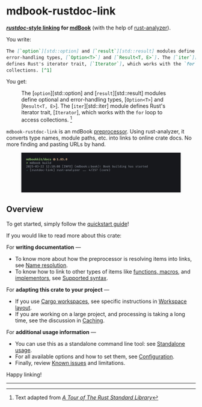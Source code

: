 # mdbook-rustdoc-link

**[_rustdoc_-style linking][rustdoc] for [mdBook]** (with the help of [rust-analyzer]).

You write:

```md
The [`option`][std::option] and [`result`][std::result] modules define optional and
error-handling types, [`Option<T>`] and [`Result<T, E>`]. The [`iter`][std::iter] module
defines Rust's iterator trait, [`Iterator`], which works with the `for` loop to access
collections. [^1]
```

You get:

<figure class="fig-text">

The [`option`][std::option] and [`result`][std::result] modules define optional and
error-handling types, [`Option<T>`] and [`Result<T, E>`]. The [`iter`][std::iter] module
defines Rust's iterator trait, [`Iterator`], which works with the `for` loop to access
collections. [^1]

</figure>

`mdbook-rustdoc-link` is an mdBook [preprocessor]. Using rust-analyzer, it converts type
names, module paths, etc. into links to online crate docs. No more finding and pasting
URLs by hand.

<figure>

![screen recording of mdbook-rustdoc-link during mdbook build](rustdoc-link/media/screencap.webp)

</figure>

## Overview

To get started, simply follow the [quickstart guide](rustdoc-link/getting-started.md)!

If you would like to read more about this crate:

For **writing documentation** —

- To know more about how the preprocessor is resolving items into links, see
  [Name resolution](rustdoc-link/name-resolution.md).
- To know how to link to other types of items like
  [functions, macros](rustdoc-link/supported-syntax.md#functions-and-macros), and
  [implementors](rustdoc-link/supported-syntax.md#implementors-and-fully-qualified-syntax),
  see [Supported syntax](rustdoc-link/supported-syntax.md).

For **adapting this crate to your project** —

- If you use [Cargo workspaces][workspaces], see specific instructions in
  [Workspace layout](rustdoc-link/workspace-layout.md).
- If you are working on a large project, and processing is taking a long time, see the
  discussion in [Caching](rustdoc-link/caching.md).

For **additional usage information** —

- You can use this as a standalone command line tool: see
  [Standalone usage](rustdoc-link/standalone-usage.md).
- For all available options and how to set them, see
  [Configuration](rustdoc-link/configuration.md).
- Finally, review [Known issues](rustdoc-link/known-issues.md) and limitations.

Happy linking!

---

[^1]: Text adapted from [<cite>A Tour of The Rust Standard Library</cite>][tour]

<!-- prettier-ignore-start -->

[mdBook]: https://rust-lang.github.io/mdBook/
[preprocessor]: https://rust-lang.github.io/mdBook/format/configuration/preprocessors.html
[rust-analyzer]: https://rust-analyzer.github.io/
[rustdoc]: https://doc.rust-lang.org/rustdoc/write-documentation/linking-to-items-by-name.html
[tour]: https://doc.rust-lang.org/stable/std/#a-tour-of-the-rust-standard-library
[workspaces]: https://doc.rust-lang.org/book/ch14-03-cargo-workspaces.html

<!-- prettier-ignore-end -->
